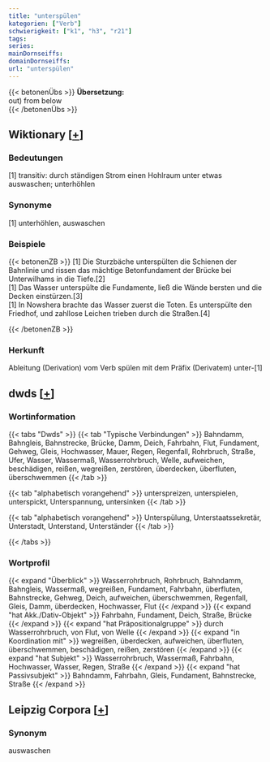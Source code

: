 ```yaml
---
title: "unterspülen"
kategorien: ["Verb"]
schwierigkeit: ["k1", "h3", "r21"]
tags:
series:
mainDornseiffs:
domainDornseiffs:
url: "unterspülen"
---
```


{{< betonenÜbs >}}
**Übersetzung:**  
out) from below  
{{< /betonenÜbs >}}

## Wiktionary [[+](https://de.wiktionary.org/wiki/unterspülen)]

### Bedeutungen
[1] transitiv: durch ständigen Strom einen Hohlraum unter etwas auswaschen; unterhöhlen  

### Synonyme
[1] unterhöhlen, auswaschen  

### Beispiele
{{< betonenZB >}}
[1] Die Sturzbäche unterspülten die Schienen der Bahnlinie und rissen das mächtige Betonfundament der Brücke bei Unterwilhams in die Tiefe.[2]  
[1] Das Wasser unterspülte die Fundamente, ließ die Wände bersten und die Decken einstürzen.[3]  
[1] In Nowshera brachte das Wasser zuerst die Toten. Es unterspülte den Friedhof, und zahllose Leichen trieben durch die Straßen.[4]  

{{< /betonenZB >}}
### Herkunft
Ableitung (Derivation) vom Verb spülen mit dem Präfix (Derivatem) unter-[1]  



## dwds [[+](https://www.dwds.de/wb/unterspülen)]

### Wortinformation
{{< tabs "Dwds" >}}
{{< tab "Typische Verbindungen" >}}
Bahndamm, Bahngleis, Bahnstrecke, Brücke, Damm, Deich, Fahrbahn, Flut, Fundament, Gehweg, Gleis, Hochwasser, Mauer, Regen, Regenfall, Rohrbruch, Straße, Ufer, Wasser, Wassermaß, Wasserrohrbruch, Welle, aufweichen, beschädigen, reißen, wegreißen, zerstören, überdecken, überfluten, überschwemmen
{{< /tab >}}

{{< tab "alphabetisch vorangehend" >}}
unterspreizen, unterspielen, unterspickt, Unterspannung, untersinken
{{< /tab >}}

{{< tab "alphabetisch vorangehend" >}}
Unterspülung, Unterstaatssekretär, Unterstadt, Unterstand, Unterständer
{{< /tab >}}

{{< /tabs >}}

### Wortprofil
{{< expand "Überblick" >}} Wasserrohrbruch, Rohrbruch, Bahndamm, Bahngleis, Wassermaß, wegreißen, Fundament, Fahrbahn, überfluten, Bahnstrecke, Gehweg, Deich, aufweichen, überschwemmen, Regenfall, Gleis, Damm, überdecken, Hochwasser, Flut {{< /expand >}}
{{< expand "hat Akk./Dativ-Objekt" >}} Fahrbahn, Fundament, Deich, Straße, Brücke {{< /expand >}}
{{< expand "hat Präpositionalgruppe" >}} durch Wasserrohrbruch, von Flut, von Welle {{< /expand >}}
{{< expand "in Koordination mit" >}} wegreißen, überdecken, aufweichen, überfluten, überschwemmen, beschädigen, reißen, zerstören {{< /expand >}}
{{< expand "hat Subjekt" >}} Wasserrohrbruch, Wassermaß, Fahrbahn, Hochwasser, Wasser, Regen, Straße {{< /expand >}}
{{< expand "hat Passivsubjekt" >}} Bahndamm, Fahrbahn, Gleis, Fundament, Bahnstrecke, Straße {{< /expand >}}

## Leipzig Corpora [[+](https://corpora.uni-leipzig.de/en/res?word=unterspülen&corpusId=deu_newscrawl-public_2018)]


### Synonym
auswaschen

